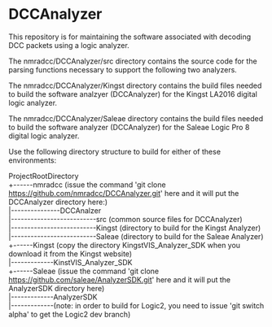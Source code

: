 # DCCAnalyzer

This repository is for maintaining the software associated with decoding DCC packets using a logic analyzer.

The nmradcc/DCCAnalyzer/src directory contains the source code for the parsing functions necessary to support the following two analyzers.

The nmradcc/DCCAnalyzer/Kingst directory contains the build files needed to build the software analzyer (DCCAnalyzer) for the Kingst LA2016 digital logic analyzer.

The nmradcc/DCCAnalyzer/Saleae directory contains the build files needed to build the software analyzer (DCCAnalyzer) for the Saleae Logic Pro 8 digital logic analyzer.

Use the following directory structure to build for either of these environments:

ProjectRootDirectory  
+------nmradcc (issue the command 'git clone https://github.com/nmradcc/DCCAnalyzer.git' here and it will put the DCCAnalyzer directory here:)  
|---------------DCCAnalzer  
|--------------------------src (common source files for DCCAnalyzer)  
|--------------------------Kingst (directory to build for the Kingst Analyzer)  
|--------------------------Saleae (directory to build for the Saleae Analyzer)  
+------Kingst (copy the directory KingstVIS\_Analyzer\_SDK when you download it from the Kingst website)  
|-------------KinstVIS\_Analyzer\_SDK  
+------Saleae (issue the command 'git clone https://github.com/saleae/AnalyzerSDK.git' here and it will put the AnalyzerSDK directory here)  
|-------------AnalyzerSDK  
|-------------(note: in order to build for Logic2, you need to issue 'git switch alpha' to get the Logic2 dev branch)  

